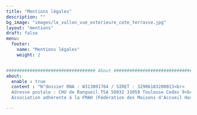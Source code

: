 ```yaml
---
title: "Mentions légales"
description: ""
bg_image: "images/le_vallon_vue_exterieure_cote_terrasse.jpg"
layout: "mentions"
draft: false
menu:
  footer:
    name: "Mentions légales"
    weight: 2


################################## About #####################################
about:
  enable : true
  content : "N°dossier RNA : W313001764 / SIRET : 32906183200013<br>
  Adresse postale : CHU de Rangueil TSA 50032 31059 Toulouse Cedex 9<br>
  Association adhérente à la FMAH (Fédération des Maisons d'Accueil Hospitalière)"

---
```

